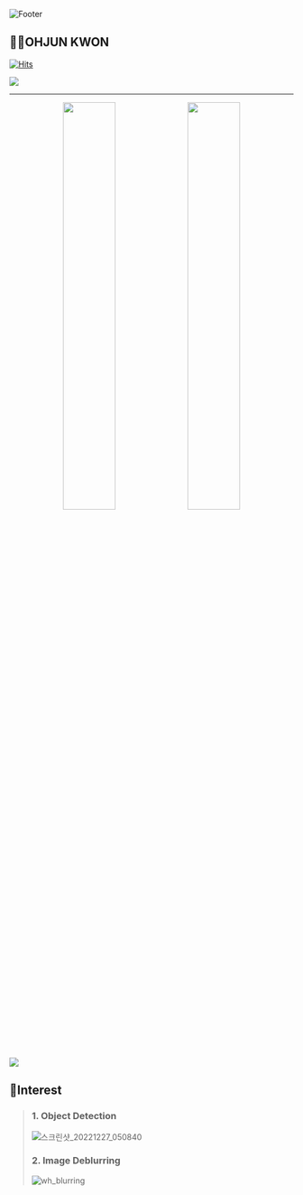 ![Footer](https://capsule-render.vercel.app/api?type=waving&color=timeGradient&height=100&card_width=100000&section=footer&fontSize=50&text=⚡⚡⚡⚡⚡⚡⚡⚡)  

## 🧍‍♂️**OHJUN KWON**  
[![Hits](https://hits.seeyoufarm.com/api/count/incr/badge.svg?url=https%3A%2F%2Fgithub.com%2Fohjunee%2Fhit-counter&count_bg=%23776E6E&title_bg=%23000000&icon=github.svg&icon_color=%23FFFFFF&title=Github&edge_flat=false)](https://github.com/ohjunee)

<img src="https://github-readme-stats.vercel.app/api?username=ohjunee&show_icons=true&theme=transparent&layout=compact">  


***   

<p align="center">
<img width="43%"  src="https://github-readme-stats.vercel.app/api?username=ohjunee&count_private=true&show_icons=true&include_all_commits=false&hide_border=true&hide_title=true" />
<img width="43%"  src="https://github-readme-streak-stats.herokuapp.com/?user=ohjunee&hide_border=true" />
</p>

<img src="https://github-readme-stats.vercel.app/api/top-langs/?username=ohjunee&layout=compact&theme=transparent">  
 
 ## 🔭Interest

> ### 1. Object Detection  
> ![스크린샷_20221227_050840](https://user-images.githubusercontent.com/49416429/209580526-5afb4039-6e05-41f3-866d-5eda19b421ba.png)
>   
> ### 2. Image Deblurring  
> ![wh_blurring](https://user-images.githubusercontent.com/49416429/209651222-11363520-277c-41aa-b478-824acc766506.png)


<!--

**ohjunee/ohjunee** is a ✨ _special_ ✨ repository because its `README.md` (this file) appears on your GitHub profile.

Here are some ideas to get you started:

- 🔭 I’m currently working on ...
- 🌱 I’m currently learning ...
- 👯 I’m looking to collaborate on ...
- 🤔 I’m looking for help with ...
- 💬 Ask me about ...
- 📫 How to reach me: ...
- 😄 Pronouns: ...
- ⚡ Fun fact: ...
-->
